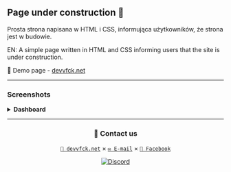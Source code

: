 ## Page under construction 🚀

Prosta strona napisana w HTML i CSS, informująca użytkowników, że strona jest w budowie.

EN: A simple page written in HTML and CSS informing users that the site is under construction.

🔗 Demo page - [devvfck.net](https://cdn.devvfck.net/clients/comingsoon/)

---

### Screenshots

<details>
  <summary><b>Dashboard</b></summary>

  <img src="https://cdn.devvfck.net/images/coming_soon.png"></img>
</details>

---

<div align="center">

### 🤝 Contact us ###
[```🏢 devvfck.net```](https://devvfck.net) ×
[```✉️ E-mail```](mailto:bok@devvfck.net) ×
[```🔵 Facebook```](https://www.facebook.com/devvfcknet/)

  <a href="https://discord.devvfck.net/">
    <img src="http://www.discord.com/api/guilds/1390406934850572461/widget.png?style=banner1" alt="Discord" />
  </a>

</div>
